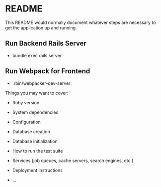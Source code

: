 # README

This README would normally document whatever steps are necessary to get the
application up and running.

## Run Backend Rails Server
 - bundle exec rails server

## Run Webpack for Frontend
 - ./bin/webpacker-dev-server


Things you may want to cover:

* Ruby version

* System dependencies

* Configuration

* Database creation

* Database initialization

* How to run the test suite

* Services (job queues, cache servers, search engines, etc.)

* Deployment instructions

* ...
